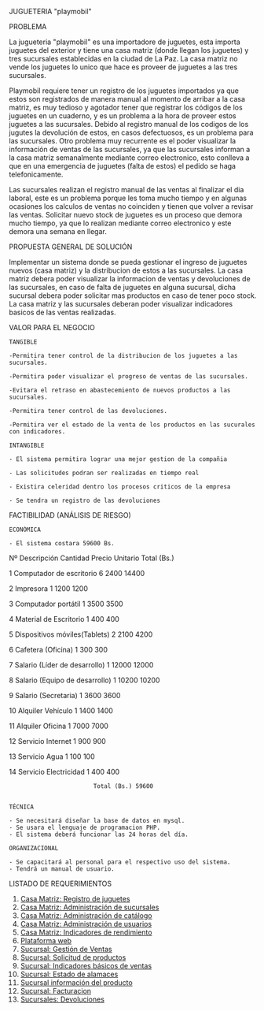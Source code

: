 JUGUETERIA "playmobil"

PROBLEMA

La jugueteria "playmobil" es una importadore de juguetes, esta importa juguetes del exterior y tiene una casa matriz (donde llegan los juguetes) y tres sucursales establecidas en la ciudad de La Paz. La casa matriz no vende los juguetes lo unico que hace es proveer de juguetes a las tres sucursales.

Playmobil requiere tener un registro de los juguetes importados ya que estos son registrados de manera manual al momento de arribar a la casa matriz, es muy tedioso y agotador tener que registrar los códigos de los juguetes en un cuaderno, y es un problema a la hora de proveer estos juguetes a las sucursales. Debido al registro manual de los codigos de los jugutes la devolución de estos, en casos defectuosos, es un problema para las sucursales. Otro problema muy recurrente es el poder visualizar la información de ventas de las sucursales, ya que las sucursales informan a la casa matriz semanalmente mediante correo electronico, esto conlleva a que en una emergencia de juguetes (falta de estos) el pedido se haga telefonicamente.

Las sucursales realizan el registro manual de las ventas al finalizar el dia laboral, este es un problema porque les toma mucho tiempo y en algunas ocasiones los calculos de ventas no coinciden y tienen que volver a revisar las ventas. Solicitar nuevo stock de juguetes es un proceso que demora mucho tiempo, ya que lo realizan mediante correo electronico y este demora una semana en llegar.

PROPUESTA GENERAL DE SOLUCIÓN

Implementar un sistema donde se pueda gestionar el ingreso de juguetes nuevos (casa matriz) y la distribucion de estos a las sucursales. La casa matriz debera poder visualizar la informacion de ventas y devoluciones de las sucursales, en caso de falta de juguetes en alguna sucursal, dicha sucursal debera poder solicitar mas productos en caso de tener poco stock. La casa matriz y las sucursales deberan poder visualizar indicadores basicos de las ventas realizadas.

VALOR PARA EL NEGOCIO

	TANGIBLE

	-Permitira tener control de la distribucion de los juguetes a las sucursales.

	-Permitira poder visualizar el progreso de ventas de las sucursales.

	-Evitara el retraso en abastecemiento de nuevos productos a las sucursales.
	
	-Permitira tener control de las devoluciones.

	-Permitira ver el estado de la venta de los productos en las sucurales con indicadores.
	
	INTANGIBLE

	- El sistema permitira lograr una mejor gestion de la compañia

	- Las solicitudes podran ser realizadas en tiempo real 

	- Existira celeridad dentro los procesos criticos de la empresa

	- Se tendra un registro de las devoluciones



FACTIBILIDAD (ANÁLISIS DE RIESGO)
	
	ECONÓMICA
	
	- El sistema costara 59600 Bs.
	
Nº	Descripción			Cantidad	Precio Unitario	Total (Bs.)

1	Computador de escritorio	6		 2400		14400

2	Impresora			1		 1200		 1200

3	Computador portátil		1		 3500		 3500

4	Material de Escritorio		1		  400		  400

5	Dispositivos móviles(Tablets)	2		 2100		 4200

6	Cafetera (Oficina)		1		  300		  300

7	Salario (Líder de desarrollo)	1		12000		12000

8	Salario (Equipo de desarrollo)	1		10200		10200

9	Salario (Secretaria)		1		 3600		 3600

10	Alquiler Vehículo		1		 1400		 1400

11	Alquiler Oficina		1		 7000		 7000

12	Servicio Internet		1		  900		  900

13	Servicio Agua			1		  100		  100

14	Servicio Electricidad		1		  400		  400
					
							Total (Bs.)	59600


	TÉCNICA

	- Se necesitará diseñar la base de datos en mysql.
	- Se usara el lenguaje de programacion PHP.
	- El sistema deberá funcionar las 24 horas del día.

	ORGANIZACIONAL
	
	- Se capacitará al personal para el respectivo uso del sistema.
	- Tendrá un manual de usuario.

LISTADO DE REQUERIMIENTOS
1. [Casa Matriz: Registro de juguetes](https://github.com/axelbol/rfp-1/issues/1)
2. [Casa Matriz: Administración de sucursales](https://github.com/axelbol/rfp-1/issues/2)
3. [Casa Matriz: Administración de catálogo](https://github.com/axelbol/rfp-1/issues/3)
4. [Casa Matriz: Administración de usuarios](https://github.com/axelbol/rfp-1/issues/4)
5. [Casa Matriz: Indicadores de rendimiento](https://github.com/axelbol/rfp-1/issues/5)
6. [Plataforma web](https://github.com/axelbol/rfp-1/issues/6)
7. [Sucursal: Gestión de Ventas](https://github.com/axelbol/rfp-1/issues/7)
8. [Sucursal: Solicitud de productos](https://github.com/axelbol/rfp-1/issues/8)
9. [Sucursal: Indicadores básicos de ventas ](https://github.com/axelbol/rfp-1/issues/9)
10. [Sucursal: Estado de alamaces](https://github.com/axelbol/rfp-1/issues/10)
11. [Sucursal información del producto](https://github.com/axelbol/rfp-1/issues/11)
12. [Sucursal: Facturacion](https://github.com/axelbol/rfp-1/issues/12)
13. [Sucursales: Devoluciones](https://github.com/axelbol/rfp-1/issues/13)
